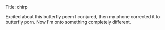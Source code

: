 Title: chirp

Excited about this butterfly poem I conjured, then my phone corrected it to butterfly porn. Now I'm onto something completely different.

